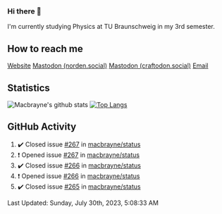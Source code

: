 ### Hi there 👋
I'm currently studying Physics at TU Braunschweig in my 3rd semester.

## How to reach me
[Website](https://florentin-schleuss.de)
<a rel="me" href="https://norden.social/@florentin">Mastodon (norden.social)</a>
<a rel="me" href="https://craftodon.social/@frodolon">Mastodon (craftodon.social)</a>
[Email](mailto:hello@macbrayne.de)

## Statistics
![Macbrayne's github stats](https://github-readme-stats.vercel.app/api?username=macbrayne&count_private=true&show_icons=true&hide_rank=true&custom_title=macbrayne's%20GitHub%20Stats)
[![Top Langs](https://github-readme-stats.vercel.app/api/top-langs/?username=macbrayne&exclude_repo=liftron&layout=compact)](https://github.com/anuraghazra/github-readme-stats)
## GitHub Activity

<!--RECENT_ACTIVITY:start-->
1. ✔️ Closed issue [#267](https://github.com/macbrayne/status/issues/267) in [macbrayne/status](https://github.com/macbrayne/status)
2. ❗️ Opened issue [#267](https://github.com/macbrayne/status/issues/267) in [macbrayne/status](https://github.com/macbrayne/status)
3. ✔️ Closed issue [#266](https://github.com/macbrayne/status/issues/266) in [macbrayne/status](https://github.com/macbrayne/status)
4. ❗️ Opened issue [#266](https://github.com/macbrayne/status/issues/266) in [macbrayne/status](https://github.com/macbrayne/status)
5. ✔️ Closed issue [#265](https://github.com/macbrayne/status/issues/265) in [macbrayne/status](https://github.com/macbrayne/status)
<!--RECENT_ACTIVITY:end-->

<!--RECENT_ACTIVITY:last_update-->
Last Updated: Sunday, July 30th, 2023, 5:08:33 AM
<!--RECENT_ACTIVITY:last_update_end-->


<!--
**macbrayne/macbrayne** is a ✨ _special_ ✨ repository because its `README.md` (this file) appears on your GitHub profile.

Here are some ideas to get you started:

- 🔭 I’m currently working on ...
- 🌱 I’m currently learning ...
- 👯 I’m looking to collaborate on ...
- 🤔 I’m looking for help with ...
- 💬 Ask me about ...
- 📫 How to reach me: ...
- 😄 Pronouns: ...
- ⚡ Fun fact: ...
-->

